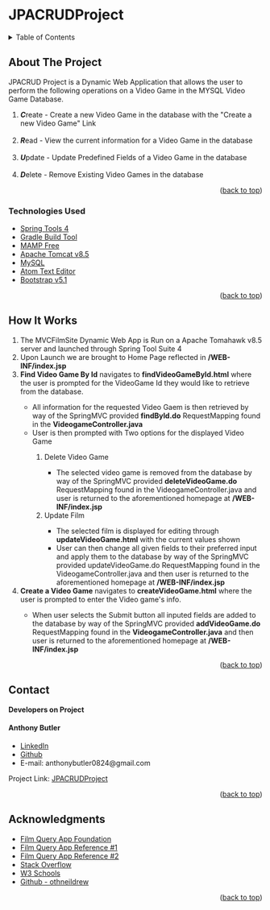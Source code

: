 # JPACRUDProject

<!-- PROJECT LOGO -->

<!-- TABLE OF CONTENTS -->

<details>
  <summary>Table of Contents</summary>
  <ul>
    <li>
      <a href="#about-the-project">About The Project</a>
  </ul>
      <ul>
        <li><a href="#technologies-used">Technologies Used</a></li>
      </ul>
    </li>
  <ul>
    <li><a href="#howitworks">How It Works</a></li>
  </ul>  
  <ul>
    <li><a href="#contact">Contact</a></li>
  </ul>

  <ul>
    <li><a href="#acknowledgments">Acknowledgments</a></li>
    </ul>

</details>

<!-- ABOUT THE PROJECT -->

## About The Project

<p>JPACRUD Project is a Dynamic Web Application that allows the user to perform the following operations on a Video Game in the MYSQL Video Game Database.</p>
<ol>
<li><strong><em>C</em></strong>reate - Create a new Video Game in the database with the "Create a new Video Game" Link</li>
<br>
<li><strong><em>R</em></strong>ead - View the current information for a Video Game in the database</li>
<br>
<li><strong><em>U</em></strong>pdate - Update Predefined Fields of a Video Game in the database</li>
<br>
<li><strong><em>D</em></strong>elete - Remove Existing Video Games in the database</li>
</ol>
<!--[![Product Name Screen Shot][product-screenshot]](https://example.com) -->

<p align="right">(<a href="#top">back to top</a>)</p>

### Technologies Used

-   [Spring Tools 4](https://spring.io/tools)
-   [Gradle Build Tool](https://gradle.org/install/)
-   [MAMP Free](https://www.mamp.info/en/mac/)
-   [Apache Tomcat v8.5](https://tomcat.apache.org/)
-   [MySQL](https://www.mysql.com/)
-   [Atom Text Editor](https://atom.io/)
-   [Bootstrap v5.1](https://getbootstrap.com)

<p align="right">(<a href="#top">back to top</a>)</p>

## How It Works

<ol>
<li>
The MVCFilmSite Dynamic Web App is Run on a Apache Tomahawk v8.5 server and launched through Spring Tool Suite 4
</li>
<li>
Upon Launch we are brought to Home Page reflected in <strong>/WEB-INF/index.jsp</strong>
</li>
<li>
<strong>Find Video Game By Id</strong> navigates to <strong>findVideoGameById.html</strong> where the user is prompted for the VideoGame Id they would like to retrieve from the database.
</li>
<ul>
<li>All information for the requested Video Gaem is then retrieved by way of the SpringMVC provided <strong>findById.do</strong> RequestMapping found in the <strong>VideogameController.java</strong>
</li>
<li>User is then prompted with Two options for the displayed Video Game</li>
  <ol>
    <li>Delete Video Game</li>
      <ul>
        <li>The selected video game is removed from the database by way of the SpringMVC provided <strong>deleteVideoGame.do</strong> RequestMapping found in the VideogameController.java and user is returned to the aforementioned homepage at <strong>/WEB-INF/index.jsp</strong></li>
      </ul>
    <li>Update Film</li>
      <ul>
        <li>
        The selected film is displayed for editing through <strong>updateVideoGame.html</strong> with the current values shown</li>
        <li>
        User can then change all given fields to their preferred input and apply them to the database by way of the SpringMVC provided updateVideoGame.do RequestMapping found in the VideogameController.java and then user is returned to the aforementioned homepage at <strong>/WEB-INF/index.jsp</strong>
        </li>
      </ul>
  </ol>

</ul>
<li>
<strong>Create a Video Game</strong> navigates to <strong>createVideoGame.html</strong> where the user is prompted to enter the Video game's info.
</li>
  <ul>
    <li>
    When user selects the Submit button all inputed fields are added to the database by way of the SpringMVC provided <strong>addVideoGame.do</strong> RequestMapping found in the <strong>VideogameController.java</strong> and then user is returned to the aforementioned homepage at <strong>/WEB-INF/index.jsp</strong>
    </li>
  </ul>
</ol>

<p align="right">(<a href="#top">back to top</a>)</p>

## Contact

<strong>Developers on Project</strong>

<h4>Anthony Butler</h4>

<ul>
<li><a href="http://www.linkedin.com/in/anthony-tyler-butler">LinkedIn</a></li>
<li><a href="https://github.com/anthonyb0824">Github</a></li>
<li> E-mail: anthonybutler0824@gmail.com</li>
</ul>

Project Link: [JPACRUDProject](https://github.com/anthonyb0824/JPACRUDProject)

<p align="right">(<a href="#top">back to top</a>)</p>

<!-- ACKNOWLEDGMENTS -->

## Acknowledgments

-   [Film Query App Foundation](https://github.com/anthonyb0824/FilmQueryProject)
-   [Film Query App Reference #1](https://github.com/Cagugu/FilmQueryProject)
-   [Film Query App Reference #2](https://github.com/acorneld/FilmQueryProject)
-   [Stack Overflow](https://stackoverflow.com/)
-   [W3 Schools](https://www.w3schools.com/)
-   [Github - othneildrew](https://github.com/othneildrew/Best-README-Template)

<p align="right">(<a href="#top">back to top</a>)</p>
